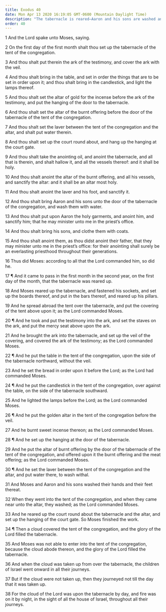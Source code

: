 ```yaml
---
title: Exodus 40
date: Mon Apr 13 2020 16:19:05 GMT-0600 (Mountain Daylight Time)
description: "The tabernacle is reared—Aaron and his sons are washed and anointed and given an everlasting priesthood—The glory of the Lord fills the tabernacle—A cloud covers the tabernacle by day, and fire rests on it by night."
order: 40
---
```


1 And the Lord spake unto Moses, saying.

2 On the first day of the first month shalt thou set up the tabernacle of the tent of the congregation.

3 And thou shalt put therein the ark of the testimony, and cover the ark with the veil.

4 And thou shalt bring in the table, and set in order the things that are to be set in order upon it; and thou shalt bring in the candlestick, and light the lamps thereof.

5 And thou shalt set the altar of gold for the incense before the ark of the testimony, and put the hanging of the door to the tabernacle.

6 And thou shalt set the altar of the burnt offering before the door of the tabernacle of the tent of the congregation.

7 And thou shalt set the laver between the tent of the congregation and the altar, and shalt put water therein.

8 And thou shalt set up the court round about, and hang up the hanging at the court gate.

9 And thou shalt take the anointing oil, and anoint the tabernacle, and all that is therein, and shalt hallow it, and all the vessels thereof: and it shall be holy.

10 And thou shalt anoint the altar of the burnt offering, and all his vessels, and sanctify the altar: and it shall be an altar most holy.

11 And thou shalt anoint the laver and his foot, and sanctify it.

12 And thou shalt bring Aaron and his sons unto the door of the tabernacle of the congregation, and wash them with water.

13 And thou shalt put upon Aaron the holy garments, and anoint him, and sanctify him; that he may minister unto me in the priest’s office.

14 And thou shalt bring his sons, and clothe them with coats.

15 And thou shalt anoint them, as thou didst anoint their father, that they may minister unto me in the priest’s office: for their anointing shall surely be an everlasting priesthood throughout their generations.

16 Thus did Moses: according to all that the Lord commanded him, so did he.

17 ¶ And it came to pass in the first month in the second year, on the first day of the month, that the tabernacle was reared up.

18 And Moses reared up the tabernacle, and fastened his sockets, and set up the boards thereof, and put in the bars thereof, and reared up his pillars.

19 And he spread abroad the tent over the tabernacle, and put the covering of the tent above upon it; as the Lord commanded Moses.

20 ¶ And he took and put the testimony into the ark, and set the staves on the ark, and put the mercy seat above upon the ark.

21 And he brought the ark into the tabernacle, and set up the veil of the covering, and covered the ark of the testimony; as the Lord commanded Moses.

22 ¶ And he put the table in the tent of the congregation, upon the side of the tabernacle northward, without the veil.

23 And he set the bread in order upon it before the Lord; as the Lord had commanded Moses.

24 ¶ And he put the candlestick in the tent of the congregation, over against the table, on the side of the tabernacle southward.

25 And he lighted the lamps before the Lord; as the Lord commanded Moses.

26 ¶ And he put the golden altar in the tent of the congregation before the veil.

27 And he burnt sweet incense thereon; as the Lord commanded Moses.

28 ¶ And he set up the hanging at the door of the tabernacle.

29 And he put the altar of burnt offering by the door of the tabernacle of the tent of the congregation, and offered upon it the burnt offering and the meat offering; as the Lord commanded Moses.

30 ¶ And he set the laver between the tent of the congregation and the altar, and put water there, to wash withal.

31 And Moses and Aaron and his sons washed their hands and their feet thereat.

32 When they went into the tent of the congregation, and when they came near unto the altar, they washed; as the Lord commanded Moses.

33 And he reared up the court round about the tabernacle and the altar, and set up the hanging of the court gate. So Moses finished the work.

34 ¶ Then a cloud covered the tent of the congregation, and the glory of the Lord filled the tabernacle.

35 And Moses was not able to enter into the tent of the congregation, because the cloud abode thereon, and the glory of the Lord filled the tabernacle.

36 And when the cloud was taken up from over the tabernacle, the children of Israel went onward in all their journeys.

37 But if the cloud were not taken up, then they journeyed not till the day that it was taken up.

38 For the cloud of the Lord was upon the tabernacle by day, and fire was on it by night, in the sight of all the house of Israel, throughout all their journeys.
